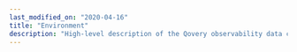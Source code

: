 ```yaml
---
last_modified_on: "2020-04-16"
title: "Environment"
description: "High-level description of the Qovery observability data collector and router."
---
```




